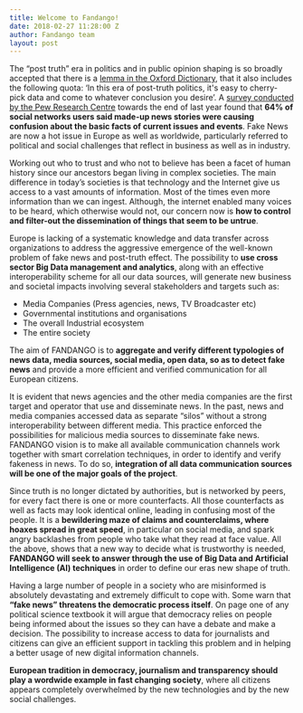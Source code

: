 ```yaml
---
title: Welcome to Fandango!
date: 2018-02-27 11:28:00 Z
author: Fandango team
layout: post
---
```


The “post truth” era in politics and in public opinion shaping is so broadly accepted that there is a [lemma in the Oxford Dictionary](https://en.oxforddictionaries.com/definition/post-truth), that it also includes the following quota: ‘In this era of post-truth politics, it's easy to cherry- pick data and come to whatever conclusion you desire’. A [survey conducted by the Pew Research Centre](http://www.journalism.org/2016/12/15/many-americans-believe-fake-news-is-sowing-confusion/) towards the end of last year found that **64% of social networks users said made-up news stories were causing confusion about the basic facts of current issues and events**. Fake News are now a hot issue in Europe as well as worldwide, particularly referred to political and social challenges that reflect in business as well as in industry.

Working out who to trust and who not to believe has been a facet of human history since our ancestors began living in complex societies. The main difference in today’s societies is that technology and the Internet give us access to a vast amounts of information. Most of the times even more information than we can ingest. Although, the internet enabled many voices to be heard, which otherwise would not, our concern now is **how to control and filter-out the dissemination of things that seem to be untrue**.

Europe is lacking of a systematic knowledge and data transfer across organizations to address the aggressive emergence of the well-known problem of fake news and post-truth effect. The possibility to **use cross sector Big Data management and analytics**, along with an effective interoperability scheme for all our data sources, will generate new business and societal impacts involving several stakeholders and targets such as:

- Media Companies (Press agencies, news, TV Broadcaster etc)
- Governmental institutions and organisations
- The overall Industrial ecosystem
- The entire society

The aim of FANDANGO is to **aggregate and verify different typologies of news data, media sources, social media, open data, so as to detect fake news** and provide a more efficient and verified communication for all European citizens.

It is evident that news agencies and the other media companies are the first target and operator that use and disseminate news. In the past, news and media companies accessed data as separate “silos” without a strong interoperability between different media. This practice enforced the possibilities for malicious media sources to disseminate fake news. FANDANGO vision is to make all available communication channels work together with smart correlation techniques, in order to identify and verify fakeness in news. To do so, **integration of all data communication sources will be one of the major goals of the project**.

Since truth is no longer dictated by authorities, but is networked by peers, for every fact there is one or more counterfacts. All those counterfacts as well as facts may look identical online, leading in confusing most of the people. It is a **bewildering maze of claims and counterclaims, where hoaxes spread in great speed**, in particular on social media, and spark angry backlashes from people who take what they read at face value. All the above, shows that a new way to decide what is trustworthy is needed, **FANDANGO will seek to answer through the use of Big Data and Artificial Intelligence (AI) techniques** in order to define our eras new shape of truth.

Having a large number of people in a society who are misinformed is absolutely devastating and extremely difficult to cope with. Some warn that **“fake news” threatens the democratic process itself**. On page one of any political science textbook it will argue that democracy relies on people being informed about the issues so they can have a debate and make a decision. The possibility to increase access to data for journalists and citizens can give an efficient support in tackling this problem and in helping a better usage of new digital information channels.

**European tradition in democracy, journalism and transparency should play a wordwide example in fast changing society**, where all citizens appears completely overwhelmed by the new technologies and by the new social challenges.

